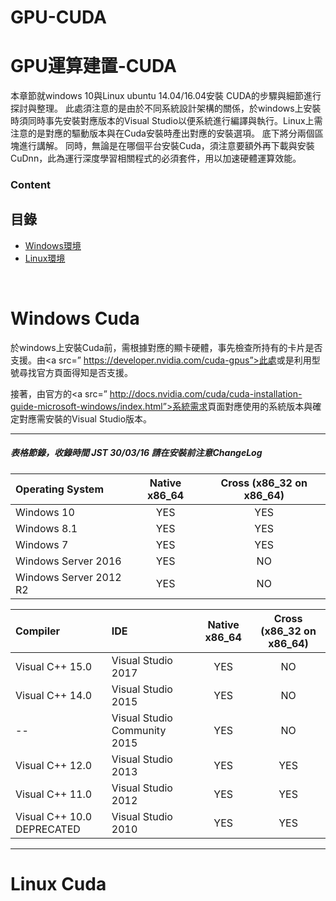 # GPU-CUDA
# GPU運算建置-CUDA

本章節就windows 10與Linux ubuntu 14.04/16.04安裝 CUDA的步驟與細節進行探討與整理。 此處須注意的是由於不同系統設計架構的關係，於windows上安裝時須同時事先安裝對應版本的Visual Studio以便系統進行編譯與執行。Linux上需注意的是對應的驅動版本與在Cuda安裝時產出對應的安裝選項。
底下將分兩個區塊進行講解。
同時，無論是在哪個平台安裝Cuda，須注意要額外再下載與安裝CuDnn，此為運行深度學習相關程式的必須套件，用以加速硬體運算效能。

### Content
## 目錄

* [Windows環境](#windows-cuda)
* [Linux環境](#linux-cuda)

<br />

# Windows Cuda

於windows上安裝Cuda前，需根據對應的顯卡硬體，事先檢查所持有的卡片是否支援。由<a src=” https://developer.nvidia.com/cuda-gpus”>此處</a>或是利用型號尋找官方頁面得知是否支援。

接著，由官方的<a src=” http://docs.nvidia.com/cuda/cuda-installation-guide-microsoft-windows/index.html”>系統需求</a>頁面對應使用的系統版本與確定對應需安裝的Visual Studio版本。


-----------------------------------------------------
##### 表格節錄，收錄時間 JST 30/03/16 請在安裝前注意ChangeLog


| Operating System       | Native x86_64 | Cross (x86_32 on x86_64)|
|:---------------------- |:-------------:|:-----------------------:|
| Windows 10             |    YES        |      YES                |
| Windows 8.1            |    YES        |      YES                |
| Windows 7              |    YES        |      YES                |
| Windows Server 2016    |    YES        |      NO                 |
| Windows Server 2012 R2 |    YES        |      NO                 |

| Compiler                   | IDE                          | Native x86_64 | Cross (x86_32 on x86_64) |
|:-------------------------- |:---------------------------- |:-------------:|:------------------------:|
| Visual C++ 15.0            | Visual Studio 2017           | YES           | NO                       |
| Visual C++ 14.0            | Visual Studio 2015           | YES           | NO                       |
|   --                       | Visual Studio Community 2015 | YES           | NO                       |
| Visual C++ 12.0            | Visual Studio 2013           | YES           | YES                      |
| Visual C++ 11.0            | Visual Studio 2012           | YES           | YES                      |
| Visual C++ 10.0 DEPRECATED | Visual Studio 2010           | YES           | YES                      |


-----------------------------------------------------

# Linux Cuda


